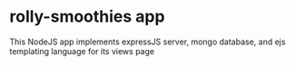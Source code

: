 # rolly-smoothies app
This NodeJS app implements expressJS server, mongo database, and ejs templating language for its views page
